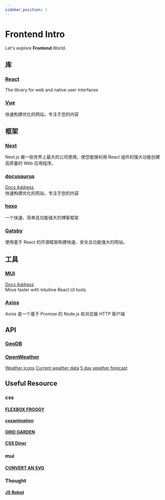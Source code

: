 ```yaml
---
sidebar_position: 1
---
```


# Frontend Intro

Let's explore **Frontend** World.

## 库
### [React](https://react.dev/)
The library for web and native user interfaces
### [Vue](https://vuejs.org/)
快速构建优化的网站，专注于您的内容
## 框架

### [Next](https://nextjs.org/)
Next.js 被一些世界上最大的公司使用，使您能够利用 React 组件的强大功能创建高质量的 Web 应用程序。
### [docusaurus](https://docusaurus.io/)
[Docs Address](/frontendDocs/category/docusaurus)  
快速构建优化的网站，专注于您的内容  
### [hexo](https://hexo.io/index.html)
一个快速、简单且功能强大的博客框架
### [Gatsby](https://www.gatsbyjs.com/)
使用基于 React 的开源框架构建快速、安全且功能强大的网站。

## 工具

### [MUI](https://mui.com/)
[Docs Address](/frontendDocs/category/mui)  
Move faster with intuitive React UI tools

### [Axios](https://axios-http.com/docs/intro)
Axios 是一个基于 Promise 的 Node.js 和浏览器 HTTP 客户端

## API
### [GeoDB](http://geodb-cities-api.wirefreethought.com/)
### [OpenWeather](https://openweathermap.org/api)
[Weather icons](https://openweathermap.org/weather-conditions#Weather-Condition-Codes-2)
[Current weather data](https://openweathermap.org/current)
[5 day weather forecast](https://openweathermap.org/forecast5#data)

## Useful Resource
### css
#### [FLEXBOX FROGGY](https://flexboxfroggy.com/)
#### [cssanimation](https://cssanimation.io/)
#### [GRID GARDEN](https://cssgridgarden.com/)
#### [CSS Diner](https://flukeout.github.io/)
### mui
#### [CONVERT AN SVG](https://mui-svg-converter.vercel.app/)
### Thought
#### [JS Robot](https://lab.reaal.me/jsrobot/)
